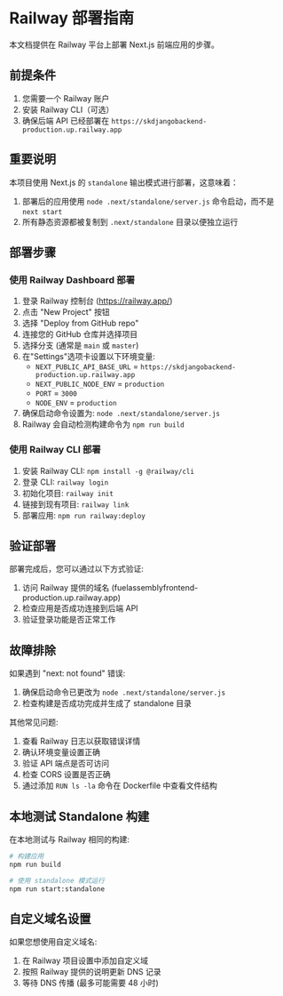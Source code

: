# Railway 部署指南

本文档提供在 Railway 平台上部署 Next.js 前端应用的步骤。

## 前提条件

1. 您需要一个 Railway 账户
2. 安装 Railway CLI（可选）
3. 确保后端 API 已经部署在 `https://skdjangobackend-production.up.railway.app`

## 重要说明

本项目使用 Next.js 的 `standalone` 输出模式进行部署，这意味着：

1. 部署后的应用使用 `node .next/standalone/server.js` 命令启动，而不是 `next start`
2. 所有静态资源都被复制到 `.next/standalone` 目录以便独立运行

## 部署步骤

### 使用 Railway Dashboard 部署

1. 登录 Railway 控制台 (https://railway.app/)
2. 点击 "New Project" 按钮
3. 选择 "Deploy from GitHub repo"
4. 连接您的 GitHub 仓库并选择项目
5. 选择分支 (通常是 `main` 或 `master`)
6. 在"Settings"选项卡设置以下环境变量:
   - `NEXT_PUBLIC_API_BASE_URL` = `https://skdjangobackend-production.up.railway.app`
   - `NEXT_PUBLIC_NODE_ENV` = `production`
   - `PORT` = `3000`
   - `NODE_ENV` = `production`
7. 确保启动命令设置为: `node .next/standalone/server.js`
8. Railway 会自动检测构建命令为 `npm run build`

### 使用 Railway CLI 部署

1. 安装 Railway CLI: `npm install -g @railway/cli`
2. 登录 CLI: `railway login`
3. 初始化项目: `railway init`
4. 链接到现有项目: `railway link`
5. 部署应用: `npm run railway:deploy`

## 验证部署

部署完成后，您可以通过以下方式验证:

1. 访问 Railway 提供的域名 (fuelassemblyfrontend-production.up.railway.app)
2. 检查应用是否成功连接到后端 API
3. 验证登录功能是否正常工作

## 故障排除

如果遇到 "next: not found" 错误:
1. 确保启动命令已更改为 `node .next/standalone/server.js`
2. 检查构建是否成功完成并生成了 standalone 目录

其他常见问题:
1. 查看 Railway 日志以获取错误详情
2. 确认环境变量设置正确
3. 验证 API 端点是否可访问
4. 检查 CORS 设置是否正确
5. 通过添加 `RUN ls -la` 命令在 Dockerfile 中查看文件结构

## 本地测试 Standalone 构建

在本地测试与 Railway 相同的构建:

```bash
# 构建应用
npm run build

# 使用 standalone 模式运行
npm run start:standalone
```

## 自定义域名设置

如果您想使用自定义域名:

1. 在 Railway 项目设置中添加自定义域
2. 按照 Railway 提供的说明更新 DNS 记录
3. 等待 DNS 传播 (最多可能需要 48 小时) 